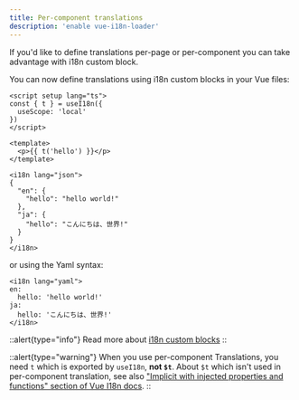 ```yaml
---
title: Per-component translations
description: 'enable vue-i18n-loader'
---
```


If you'd like to define translations per-page or per-component you can take advantage with i18n custom block.

You can now define translations using i18n custom blocks in your Vue files:

```vue
<script setup lang="ts">
const { t } = useI18n({
  useScope: 'local'
})
</script>

<template>
  <p>{{ t('hello') }}</p>
</template>

<i18n lang="json">
{
  "en": {
    "hello": "hello world!"
  },
  "ja": {
    "hello": "こんにちは、世界!"
  }
}
</i18n>

```

or using the Yaml syntax:

```vue
<i18n lang="yaml">
en:
  hello: 'hello world!'
ja:
  hello: 'こんにちは、世界!'
</i18n>
```

::alert{type="info"}
Read more about [i18n custom blocks](https://vue-i18n.intlify.dev/guide/advanced/sfc.html)
::

::alert{type="warning"}
When you use per-component Translations, you need `t` which is exported by `useI18n`, **not `$t`**.
About `$t` which isn't used in per-component translation, see also ["Implicit with injected properties and functions" section of Vue I18n docs](https://vue-i18n.intlify.dev/guide/advanced/composition.html#implicit-with-injected-properties-and-functions).
::

